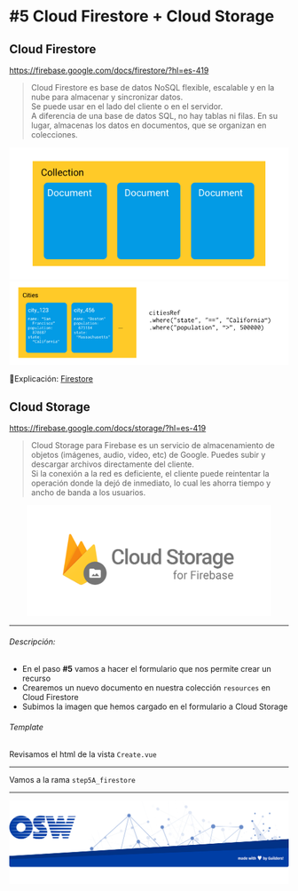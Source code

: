 # #5 Cloud Firestore + Cloud Storage

## Cloud Firestore
https://firebase.google.com/docs/firestore/?hl=es-419

> Cloud Firestore es base de datos NoSQL flexible, escalable y en la nube para almacenar y sincronizar datos.  
Se puede usar en el lado del cliente o en el servidor.  
A diferencia de una base de datos SQL, no hay tablas ni filas. En su lugar, almacenas los datos en documentos, que se organizan en colecciones.

![firestore1](./assets/img/firestore1.png)
<br>
![firestore2](./assets/img/firestore2.png)

🔗Explicación: [Firestore](https://firebase.google.com/docs/firestore/data-model?hl=es-419)

## Cloud Storage
https://firebase.google.com/docs/storage/?hl=es-419

> Cloud Storage para Firebase es un servicio de almacenamiento de objetos (imágenes, audio, video, etc) de Google. 
Puedes subir y descargar archivos directamente del cliente.  
Si la conexión a la red es deficiente, el cliente puede reintentar la operación donde la dejó de inmediato, lo cual les ahorra tiempo y ancho de banda a los usuarios.

<p align="center">
  <img src="./assets/img/cloud_storage.png" height="200" />
</p>

---

###### Descripción: 
- En el paso **#5** vamos a hacer el formulario que nos permite crear un recurso
- Crearemos un nuevo documento en nuestra colección `resources` en Cloud Firestore
- Subimos la imagen que hemos cargado en el formulario a Cloud Storage

###### Template
Revisamos el html de la vista `Create.vue`    

---
Vamos a la rama `step5A_firestore`

---
![footer](./assets/img/footer.png)

